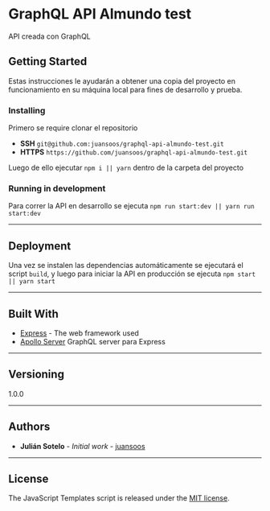 # GraphQL API Almundo test

API creada con GraphQL

## Getting Started

Estas instrucciones le ayudarán a obtener una copia del proyecto en funcionamiento en su máquina local para fines de desarrollo y prueba.

### Installing

Primero se require clonar el repositorio

  * **SSH** `git@github.com:juansoos/graphql-api-almundo-test.git`
  * **HTTPS** `https://github.com/juansoos/graphql-api-almundo-test.git`

Luego de ello ejecutar `npm i || yarn` dentro de la carpeta del proyecto

### Running in development

Para correr la API en desarrollo se ejecuta `npm run start:dev || yarn run start:dev`

---

## Deployment

Una vez se instalen las dependencias automáticamente se ejecutará el script `build`, y luego para iniciar la API en producción se ejecuta `npm start || yarn start`

---

## Built With

* [Express](https://expressjs.com/) - The web framework used
* [Apollo Server](https://github.com/apollographql/apollo-server) GraphQL server para Express

---

## Versioning

1.0.0

---

## Authors

* **Julián Sotelo** - *Initial work* - [juansoos](https://github.com/juansoos)

---

## License
The JavaScript Templates script is released under the [MIT license](https://opensource.org/licenses/MIT).